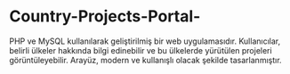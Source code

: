 # Country-Projects-Portal-
PHP ve MySQL kullanılarak geliştirilmiş bir web uygulamasıdır. Kullanıcılar, belirli ülkeler hakkında bilgi edinebilir ve bu ülkelerde yürütülen projeleri görüntüleyebilir. Arayüz, modern ve kullanışlı olacak şekilde tasarlanmıştır.
